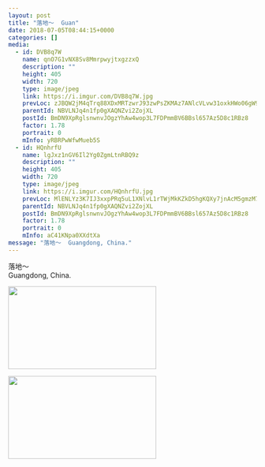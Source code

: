 ```yaml
---
layout: post
title: "落地～  Guan" 
date: 2018-07-05T08:44:15+0000 
categories: [] 
media:
  - id: DVB8q7W
    name: qnO7G1vNX8Sv8MmrpwyjtxgzzxQ
    description: ""   
    height: 405
    width: 720
    type: image/jpeg
    link: https://i.imgur.com/DVB8q7W.jpg
    prevLoc: zJBQW2jM4qTrq88XDxMRTzwrJ93zwPsZKMAz7ANlcVLvw31oxkHWo06gW9WZFR7L582x1qu68m7KOYxnTor3lQxqEncDzqvzQoxPU3Z6KlkKnJuJEJBXXqqoc4O7lNmBx3IZ2P6L2YXZhy0nKyGJq9u38LpNWX4OFXGRkXo0Eyu3RRmE1MP9UlVwLzzZ0oCmqyYoXmJQh0l8KK21gLcq7gBBNrOVTY8RNyNLppcmjBZZrzJ3uG7Bzv47PpiPoKYRmBMZtBZ
    parentId: NBVLNJq4n1fp0gXAQNZvi2ZojXL
    postId: BmDN9XpRglsnwnvJOgzYhAw4wop3L7FDPmmBV6BBsl657Az5D8c1RBz8
    factor: 1.78
    portrait: 0
    mInfo: yRBRPwWfwMueb5S
  - id: HQnhrfU
    name: lgJxz1nGV6Il2Yg0ZgmLtnRBQ9z
    description: ""   
    height: 405
    width: 720
    type: image/jpeg
    link: https://i.imgur.com/HQnhrfU.jpg
    prevLoc: MlENLYz3K7IJ3xxpPRq5uL1XNlvL1rTWjMkKZkD5hgKQXy7jnAcM5gmzM7MDcg2LY7xQvqi7PEjJGoqYS5K3BLRZZzCPmwVmOmQyhM7pDz3D6ZS2z5MJ6QpATOW2Ay8o2GSREZAqo83yCM21RyyPvEsR95kqjQmgcKQPYKkgmlFEDDBQzmoLCBk6RAAW40h5l8z1pj49fYgMORXk0jtwjOx7Xxjnu0ojJr59M8Cw9GzZ53JmCy4pr9YA1ZCPprXmvmWoH5P
    parentId: NBVLNJq4n1fp0gXAQNZvi2ZojXL
    postId: BmDN9XpRglsnwnvJOgzYhAw4wop3L7FDPmmBV6BBsl657Az5D8c1RBz8
    factor: 1.78
    portrait: 0
    mInfo: aC41KNpa0XXdtXa
message: "落地～  Guangdong, China."
---
```


落地～  
Guangdong, China.


[//]: #media:  
<a href="https://i.imgur.com/DVB8q7W.jpg"><img src="https://i.imgur.com/DVB8q7W.jpg" height="168" width="300" /></a> 
  

<a href="https://i.imgur.com/HQnhrfU.jpg"><img src="https://i.imgur.com/HQnhrfU.jpg" height="168" width="300" /></a> 
 
